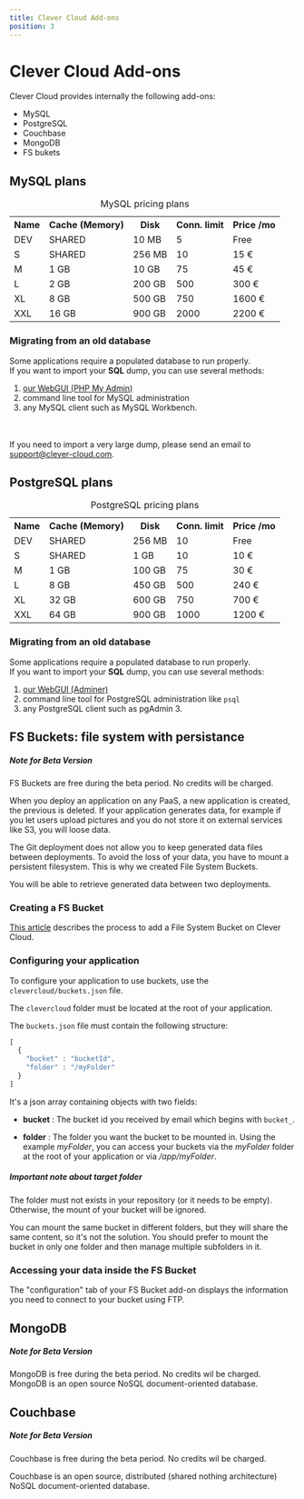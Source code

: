 ```yaml
---
title: Clever Cloud Add-ons
position: 3
---
```


# Clever Cloud Add-ons

Clever Cloud provides internally the following add-ons:

* MySQL
* PostgreSQL
* Couchbase
* MongoDB
* FS bukets


## MySQL plans

<table class="table table-bordered table-striped dataTable"><caption>MySQL pricing plans</caption>
<tr>
<th>Name</th>
<th>Cache (Memory)</th>
<th>Disk</th>
<th>Conn. limit</th>
<th>Price /mo</th>
</tr> 
<tr>
<td class="cc-col__price "><span class="label cc-label__price label-info">DEV</span></td>
<td>SHARED</td>
<td>10 MB</td>
<td>5</td>
<td>Free</td>
</tr>
<tr>
<td class="cc-col__price "><span class="label cc-label__price label-info">S</span></td>
<td>SHARED</td>
<td>256 MB</td>
<td>10</td>
<td>15 €</td>
</tr>
<tr>
<td class="cc-col__price "><span class="label cc-label__price label-info">M</span></td>
<td>1 GB</td>
<td>10 GB</td>
<td>75</td>
<td>45 €</td>
</tr>
<tr>
<td class="cc-col__price "><span class="label cc-label__price label-info">L</span></td>
<td>2 GB</td>
<td>200 GB</td>
<td>500</td>
<td>300 €</td>
</tr>
<tr>
<td class="cc-col__price "><span class="label cc-label__price label-info">XL</span></td>
<td>8 GB</td>
<td>500 GB</td>
<td>750</td>
<td>1600 €</td>
</tr>
<tr>
<td class="cc-col__price "><span class="label cc-label__price label-info">XXL</span></td>
<td>16 GB</td>
<td>900 GB</td>
<td>2000</td>
<td>2200 €</td>
</tr>
</table>

### Migrating from an old database

Some applications require a populated database to run properly.  
If you want to import your **SQL** dump, you can use several methods:

1. <a href="https://dbms-pma.clever-cloud.com/">our WebGUI (PHP My Admin)</a>
2. command line tool for MySQL administration
3. any MySQL client such as MySQL Workbench.


<br/><br/>If you need to import a very large dump, please send an email to <support@clever-cloud.com>.


## PostgreSQL plans

<table class="table table-bordered table-striped dataTable"><caption>PostgreSQL pricing plans</caption>
<tr>
<th>Name</th>
<th>Cache (Memory)</th>
<th>Disk</th>
<th>Conn. limit</th>
<th>Price /mo</th>
</tr> 
<tr>
<td class="cc-col__price "><span class="label cc-label__price label-info">DEV</span></td>
<td>SHARED</td>
<td>256 MB</td>
<td>10</td>
<td>Free</td>
</tr>

<tr>
<td class="cc-col__price "><span class="label cc-label__price label-info">S</span></td>
<td>SHARED</td>
<td>1 GB</td>
<td>10</td>
<td>10 €</td>
</tr>
<tr>
<td class="cc-col__price "><span class="label cc-label__price label-info">M</span></td>
<td>1 GB</td>
<td>100 GB</td>
<td>75</td>
<td>30 €</td>
</tr>
<tr>
<td class="cc-col__price "><span class="label cc-label__price label-info">L</span></td>
<td>8 GB</td>
<td>450 GB</td>
<td>500</td>
<td>240 €</td>
</tr>
<tr>
<td class="cc-col__price "><span class="label cc-label__price label-info">XL</span></td>
<td>32 GB</td>
<td>600 GB</td>
<td>750</td>
<td>700 €</td>
</tr>
<tr>
<td class="cc-col__price "><span class="label cc-label__price label-info">XXL</span></td>
<td>64 GB</td>
<td>900 GB</td>
<td>1000</td>
<td>1200 €</td>
</tr>
</table>

### Migrating from an old database

Some applications require a populated database to run properly.  
If you want to import your **SQL** dump, you can use several methods:

1. <a href="https://dbms-adminer.clever-cloud.com/adminer/">our WebGUI (Adminer)</a>
2. command line tool for PostgreSQL administration like `psql`
3. any PostgreSQL client such as pgAdmin 3.



## FS Buckets: file system with persistance <span class="cc-beta pull-right" title="Currently in Beta version"></span>

<div class="alert alert-hot-problems">
  <h5>Note for Beta Version</h5>
  <div>FS Buckets are free during the beta period. No credits will be charged.</div>
</div>

When you deploy an application on any PaaS, a new application is created, the previous is deleted. If your application generates data, for example if you let users upload pictures and you do not store it on external services like S3, you will loose data.

The Git deployment does not allow you to keep generated data files between deployments. To avoid the loss of your data, you have to mount a persistent filesystem. This is why we created File System Buckets.

You will be able to retrieve generated data between two deployments.

### Creating a FS Bucket

[This article](/addons/clever-cloud-addons/) describes the process to add a File System Bucket on Clever Cloud.


### Configuring your application

To configure your application to use buckets, use the
`clevercloud/buckets.json` file.

The `clevercloud` folder must be located at the root of your application.

The `buckets.json` file must contain the following structure:

```javascript
[
  {
    "bucket" : "bucketId",
    "folder" : "/myFolder"
  }
]
```


It's a json array containing objects with two fields:

* **bucket**
: The bucket id you received by email which begins with `bucket_`.

* **folder**
: The folder you want the bucket to be mounted in. Using the example
*myFolder*, you can access your buckets via the *myFolder* folder at
the root of your application or via */app/myFolder*.

<div class="alert alert-hot-problems">
<h5>Important note about target folder</h5>
<p>
The folder must not exists in your repository (or it needs to be empty). Otherwise, the mount of your bucket will be ignored.
</p>
<p>
You can mount the same bucket in different folders, but they will share the same
content, so it's not the solution. You should prefer to mount the bucket in only one
folder and then manage multiple subfolders in it.
</p>
</div>

### Accessing your data inside the FS Bucket

The "configuration" tab of your FS Bucket add-on displays the information you need to connect to
your bucket using FTP.

## MongoDB <span class="cc-beta pull-right" title="Currently in Beta version"></span>
<div class="alert alert-hot-problems">
  <h5>Note for Beta Version</h5>
  <div>MongoDB is free during the beta period. No credits wil be charged.</div>
</div>
MongoDB is an open source NoSQL document-oriented database.




## Couchbase <span class="cc-beta pull-right" title="Currently in Beta version"></span>

<div class="alert alert-hot-problems">
  <h5>Note for Beta Version</h5>
  <div>Couchbase is free during the beta period. No credits wil be charged.</div>
</div>

Couchbase is an open source, distributed (shared nothing architecture) NoSQL document-oriented database.
